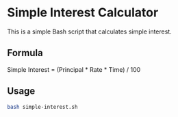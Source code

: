 # Simple Interest Calculator

This is a simple Bash script that calculates simple interest.

## Formula
Simple Interest = (Principal * Rate * Time) / 100

## Usage
```bash
bash simple-interest.sh
